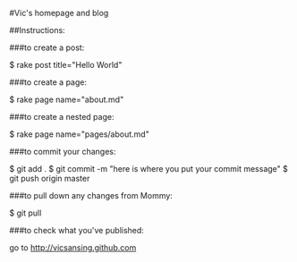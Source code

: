 
#Vic's homepage and blog

##Instructions:

###to create a post:

$ rake post title="Hello World"

###to create a page:

$ rake page name="about.md"

###to create a nested page:

$ rake page name="pages/about.md"

###to commit your changes:

$ git add .
$ git commit -m "here is where you put your commit message"
$ git push origin master

###to pull down any changes from Mommy:

$ git pull

###to check what you've published:

go to http://vicsansing.github.com
